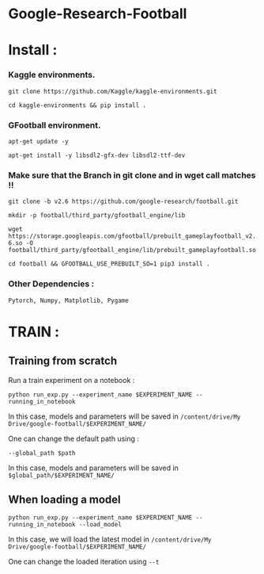 # Google-Research-Football

# Install :

### Kaggle environments.

`git clone https://github.com/Kaggle/kaggle-environments.git`

`cd kaggle-environments && pip install .`

### GFootball environment.

`apt-get update -y`

`apt-get install -y libsdl2-gfx-dev libsdl2-ttf-dev`

### Make sure that the Branch in git clone and in wget call matches !!

`git clone -b v2.6 https://github.com/google-research/football.git`

`mkdir -p football/third_party/gfootball_engine/lib`

`wget https://storage.googleapis.com/gfootball/prebuilt_gameplayfootball_v2.6.so -O football/third_party/gfootball_engine/lib/prebuilt_gameplayfootball.so`

`cd football && GFOOTBALL_USE_PREBUILT_SO=1 pip3 install .`

### Other Dependencies :

    Pytorch, Numpy, Matplotlib, Pygame

# TRAIN :

## Training from scratch

Run a train experiment on a notebook :

`python run_exp.py --experiment_name $EXPERIMENT_NAME --running_in_notebook`

In this case, models and parameters will be saved in `/content/drive/My Drive/google-football/$EXPERIMENT_NAME/`

One can change the default path using :

`--global_path $path`

In this case, models and parameters will be saved in `$global_path/$EXPERIMENT_NAME/`

## When loading a model

`python run_exp.py --experiment_name $EXPERIMENT_NAME --running_in_notebook --load_model`

In this case, we will load the latest model in `/content/drive/My Drive/google-football/$EXPERIMENT_NAME/`

One can change the loaded iteration using `--t`
